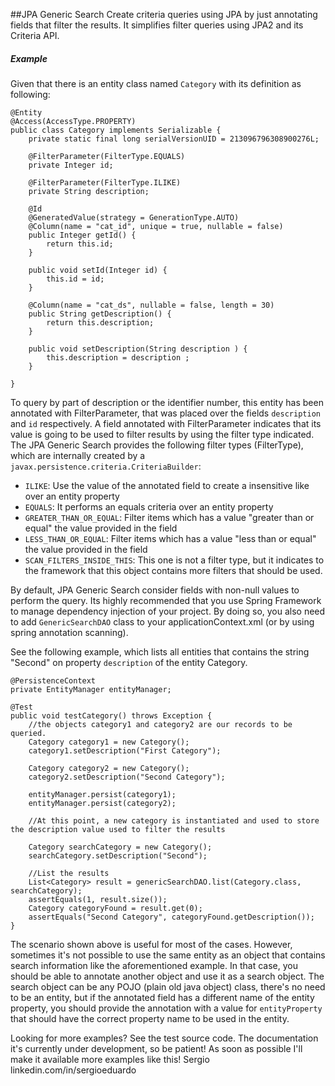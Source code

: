 ##JPA Generic Search
Create criteria queries using JPA by just annotating fields that filter the results.
It simplifies filter queries using JPA2 and its Criteria API. 

##### Example
Given that there is an entity class named `Category` with its definition as following:
```
@Entity
@Access(AccessType.PROPERTY)
public class Category implements Serializable {
	private static final long serialVersionUID = 213096796308900276L;

	@FilterParameter(FilterType.EQUALS)
	private Integer id;

	@FilterParameter(FilterType.ILIKE)
	private String description;

	@Id
	@GeneratedValue(strategy = GenerationType.AUTO)
	@Column(name = "cat_id", unique = true, nullable = false)
	public Integer getId() {
		return this.id;
	}

	public void setId(Integer id) {
		this.id = id;
	}

	@Column(name = "cat_ds", nullable = false, length = 30)
	public String getDescription() {
		return this.description;
	}

	public void setDescription(String description ) {
		this.description = description ;
	}

}
```

To query by part of description or the identifier number, this entity has been annotated with FilterParameter, that was placed over the fields `description` and `id` respectively. 
A field annotated with FilterParameter indicates that its value is going to be used to filter results by using the filter type indicated.
The JPA Generic Search provides the following filter types (FilterType), which are internally created by a `javax.persistence.criteria.CriteriaBuilder`:
  * `ILIKE`: Use the value of the annotated field to create a insensitive like over an entity property
  * `EQUALS`: It performs an equals criteria over an entity property
  * `GREATER_THAN_OR_EQUAL`: Filter items which has a value "greater than or equal" the value provided in the field
  * `LESS_THAN_OR_EQUAL`: Filter items which has a value "less than or equal" the value provided in the field
  * `SCAN_FILTERS_INSIDE_THIS`: This one is not a filter type, but it indicates to the framework that this object contains more filters that should be used.

By default, JPA Generic Search consider fields with non-null values to perform the query.
Its highly recommended that you use Spring Framework to manage dependency injection of your project. By doing so, you also need to add `GenericSearchDAO` class to your applicationContext.xml (or by using spring annotation scanning).

See the following example, which lists all entities that contains the string "Second" on property `description` of the entity Category.

```
@PersistenceContext
private EntityManager entityManager;

@Test
public void testCategory() throws Exception {
	//the objects category1 and category2 are our records to be queried.
	Category category1 = new Category();
	category1.setDescription("First Category");

	Category category2 = new Category();
	category2.setDescription("Second Category");

	entityManager.persist(category1);
	entityManager.persist(category2);

	//At this point, a new category is instantiated and used to store the description value used to filter the results

	Category searchCategory = new Category();
	searchCategory.setDescription("Second");

	//List the results
	List<Category> result = genericSearchDAO.list(Category.class, searchCategory);
	assertEquals(1, result.size());
	Category categoryFound = result.get(0);
	assertEquals("Second Category", categoryFound.getDescription());
}
```

The scenario shown above is useful for most of the cases. 
However, sometimes it's not possible to use the same entity as an object that contains search information like the aforementioned example. In that case, you should be able to annotate another object and use it as a search object. The search object can be any POJO (plain old java object) class, there's no need to be an entity, but if the annotated field has a different name of the entity property, you should provide the annotation with a value for `entityProperty` that should have the correct property name to be used in the entity.

Looking for more examples? See the test source code.
The documentation it's currently under development, so be patient! As soon as possible I'll make it available more examples like this!
Sergio linkedin.com/in/sergioeduardo
